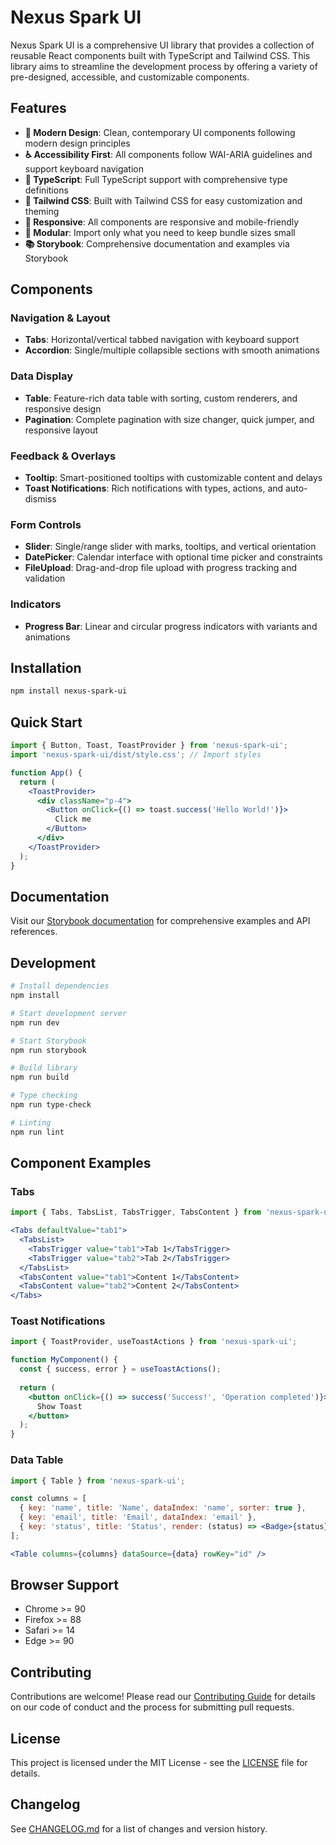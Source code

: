 # Nexus Spark UI

Nexus Spark UI is a comprehensive UI library that provides a collection of reusable React components built with TypeScript and Tailwind CSS. This library aims to streamline the development process by offering a variety of pre-designed, accessible, and customizable components.

## Features

- **🎨 Modern Design**: Clean, contemporary UI components following modern design principles
- **♿ Accessibility First**: All components follow WAI-ARIA guidelines and support keyboard navigation
- **🎯 TypeScript**: Full TypeScript support with comprehensive type definitions
- **🎨 Tailwind CSS**: Built with Tailwind CSS for easy customization and theming
- **📱 Responsive**: All components are responsive and mobile-friendly
- **🔧 Modular**: Import only what you need to keep bundle sizes small
- **📚 Storybook**: Comprehensive documentation and examples via Storybook

## Components

### Navigation & Layout
- **Tabs**: Horizontal/vertical tabbed navigation with keyboard support
- **Accordion**: Single/multiple collapsible sections with smooth animations

### Data Display
- **Table**: Feature-rich data table with sorting, custom renderers, and responsive design
- **Pagination**: Complete pagination with size changer, quick jumper, and responsive layout

### Feedback & Overlays
- **Tooltip**: Smart-positioned tooltips with customizable content and delays
- **Toast Notifications**: Rich notifications with types, actions, and auto-dismiss

### Form Controls
- **Slider**: Single/range slider with marks, tooltips, and vertical orientation
- **DatePicker**: Calendar interface with optional time picker and constraints
- **FileUpload**: Drag-and-drop file upload with progress tracking and validation

### Indicators
- **Progress Bar**: Linear and circular progress indicators with variants and animations

## Installation

```bash
npm install nexus-spark-ui
```

## Quick Start

```jsx
import { Button, Toast, ToastProvider } from 'nexus-spark-ui';
import 'nexus-spark-ui/dist/style.css'; // Import styles

function App() {
  return (
    <ToastProvider>
      <div className="p-4">
        <Button onClick={() => toast.success('Hello World!')}>
          Click me
        </Button>
      </div>
    </ToastProvider>
  );
}
```

## Documentation

Visit our [Storybook documentation](https://nexus-spark-ui-storybook.vercel.app) for comprehensive examples and API references.

## Development

```bash
# Install dependencies
npm install

# Start development server
npm run dev

# Start Storybook
npm run storybook

# Build library
npm run build

# Type checking
npm run type-check

# Linting
npm run lint
```

## Component Examples

### Tabs
```jsx
import { Tabs, TabsList, TabsTrigger, TabsContent } from 'nexus-spark-ui';

<Tabs defaultValue="tab1">
  <TabsList>
    <TabsTrigger value="tab1">Tab 1</TabsTrigger>
    <TabsTrigger value="tab2">Tab 2</TabsTrigger>
  </TabsList>
  <TabsContent value="tab1">Content 1</TabsContent>
  <TabsContent value="tab2">Content 2</TabsContent>
</Tabs>
```

### Toast Notifications
```jsx
import { ToastProvider, useToastActions } from 'nexus-spark-ui';

function MyComponent() {
  const { success, error } = useToastActions();
  
  return (
    <button onClick={() => success('Success!', 'Operation completed')}>
      Show Toast
    </button>
  );
}
```

### Data Table
```jsx
import { Table } from 'nexus-spark-ui';

const columns = [
  { key: 'name', title: 'Name', dataIndex: 'name', sorter: true },
  { key: 'email', title: 'Email', dataIndex: 'email' },
  { key: 'status', title: 'Status', render: (status) => <Badge>{status}</Badge> }
];

<Table columns={columns} dataSource={data} rowKey="id" />
```

## Browser Support

- Chrome >= 90
- Firefox >= 88
- Safari >= 14
- Edge >= 90

## Contributing

Contributions are welcome! Please read our [Contributing Guide](CONTRIBUTING.md) for details on our code of conduct and the process for submitting pull requests.

## License

This project is licensed under the MIT License - see the [LICENSE](LICENSE) file for details.

## Changelog

See [CHANGELOG.md](CHANGELOG.md) for a list of changes and version history.